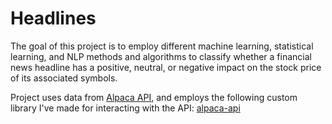 # Headlines

The goal of this project is to employ different machine learning, statistical
learning, and NLP methods and algorithms to classify whether a financial news
headline has a positive, neutral, or negative impact on the stock price of its
associated symbols.

Project uses data from [Alpaca API](https://alpaca.markets/), and employs the
following custom library I've made for interacting with the API:
[alpaca-api](https://github.com/isaiahtx/alpaca-api)
